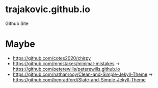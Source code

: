 # trajakovic.github.io
Github Site



# Maybe

 * https://github.com/cotes2020/chirpy
 * https://github.com/mmistakes/minimal-mistakes -> https://github.com/peterewills/peterewills.github.io
 * https://github.com/nathanrooy/Clean-and-Simple-Jekyll-Theme -> https://github.com/benradford/Slate-and-Simple-Jekyll-Theme
